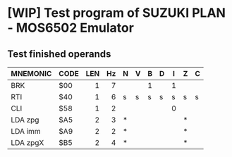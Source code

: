 # [WIP] Test program of SUZUKI PLAN - MOS6502 Emulator

## Test finished operands

|MNEMONIC|CODE|LEN|Hz   |N|V|B|D|I|Z|C|
|--------|---|---:|----:|-|-|-|-|-|-|-|
|BRK     |$00 |1  |7    | | |1| |1| | |
|RTI     |$40 |1  |6    |s|s|s|s|s|s|s|
|CLI     |$58 |1  |2    | | | | |0| | |
|LDA zpg |$A5 |2  |3    |*| | | | |*| |
|LDA imm |$A9 |2  |2    |*| | | | |*| |
|LDA zpgX|$B5 |2  |4    |*| | | | |*| |
